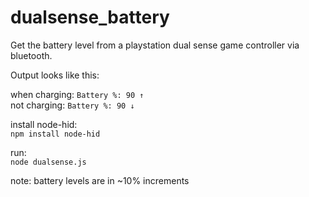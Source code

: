 # dualsense_battery
Get the battery level from a playstation dual sense game controller via bluetooth.

Output looks like this:

when charging: `Battery %: 90 ↑`  
not charging: `Battery %: 90 ↓`

install node-hid:  
`npm install node-hid`

run:  
`node dualsense.js`

note: battery levels are in ~10% increments
